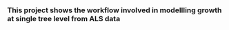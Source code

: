 ### This project shows the workflow involved in modellling growth at single tree level  from ALS data 
